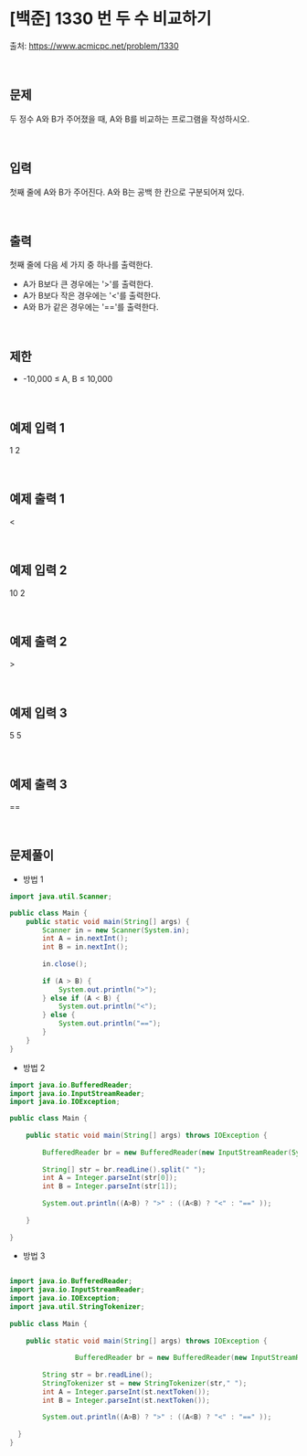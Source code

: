 # [백준] 1330 번 두 수 비교하기

출처: https://www.acmicpc.net/problem/1330

</br>

## 문제
두 정수 A와 B가 주어졌을 때, A와 B를 비교하는 프로그램을 작성하시오.

</br>

## 입력
첫째 줄에 A와 B가 주어진다. A와 B는 공백 한 칸으로 구분되어져 있다.

</br>

## 출력
첫째 줄에 다음 세 가지 중 하나를 출력한다.

- A가 B보다 큰 경우에는 '>'를 출력한다.
- A가 B보다 작은 경우에는 '<'를 출력한다.
- A와 B가 같은 경우에는 '=='를 출력한다.

</br>

## 제한
- -10,000 ≤ A, B ≤ 10,000

</br>


## 예제 입력 1
1 2

</br>

## 예제 출력 1
<

</br>

## 예제 입력 2
10 2

</br>

## 예제 출력 2


\>

</br>

## 예제 입력 3
5 5

</br>

## 예제 출력 3
==

</br>

## 문제풀이

- 방법 1
```java
import java.util.Scanner;

public class Main {
    public static void main(String[] args) {
        Scanner in = new Scanner(System.in);
        int A = in.nextInt();
        int B = in.nextInt();
        
        in.close();
        
        if (A > B) {
            System.out.println(">");
        } else if (A < B) {
            System.out.println("<");
        } else {
            System.out.println("==");
        }
    }
}
```

- 방법 2
```java
import java.io.BufferedReader;
import java.io.InputStreamReader;
import java.io.IOException;

public class Main {
 
	public static void main(String[] args) throws IOException {
		     
		BufferedReader br = new BufferedReader(new InputStreamReader(System.in));
		
		String[] str = br.readLine().split(" ");
		int A = Integer.parseInt(str[0]);
		int B = Integer.parseInt(str[1]);
		
		System.out.println((A>B) ? ">" : ((A<B) ? "<" : "==" ));
 
	}
 
}
```

- 방법 3
```java

import java.io.BufferedReader;
import java.io.InputStreamReader;
import java.io.IOException;
import java.util.StringTokenizer;
 
public class Main {
 
	public static void main(String[] args) throws IOException {
  
                BufferedReader br = new BufferedReader(new InputStreamReader(System.in));
 
 		String str = br.readLine();
		StringTokenizer st = new StringTokenizer(str," ");
		int A = Integer.parseInt(st.nextToken());
		int B = Integer.parseInt(st.nextToken());
		
		System.out.println((A>B) ? ">" : ((A<B) ? "<" : "==" ));
    
  }
}
```
